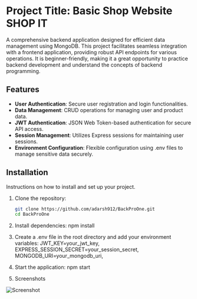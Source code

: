 
# Project Title: Basic Shop Website  SHOP IT

A comprehensive backend application designed for efficient data management using MongoDB. This project facilitates seamless integration with a frontend application, providing robust API endpoints for various operations. It is beginner-friendly, making it a great opportunity to practice backend development and understand the concepts of backend programming.

## Features

- **User Authentication**: Secure user registration and login functionalities.
- **Data Management**: CRUD operations for managing user and product data.
- **JWT Authentication**: JSON Web Token-based authentication for secure API access.
- **Session Management**: Utilizes Express sessions for maintaining user sessions.
- **Environment Configuration**: Flexible configuration using .env files to manage sensitive data securely.


## Installation

Instructions on how to install and set up your project.

1. Clone the repository:
   ```bash
   git clone https://github.com/adarsh912/BackProOne.git
   cd BackProOne


2. Install dependencies:
    npm install

3. Create a .env file in the root directory and add your environment variables:
    JWT_KEY=your_jwt_key,
    EXPRESS_SESSION_SECRET=your_session_secret,
    MONGODB_URI=your_mongodb_uri,

4. Start the application:
    npm start

5.  Screenshots



![Screenshot](./Screenshots/Screenshot%202024-11-04%20at%205.38.48%20PM.png)
